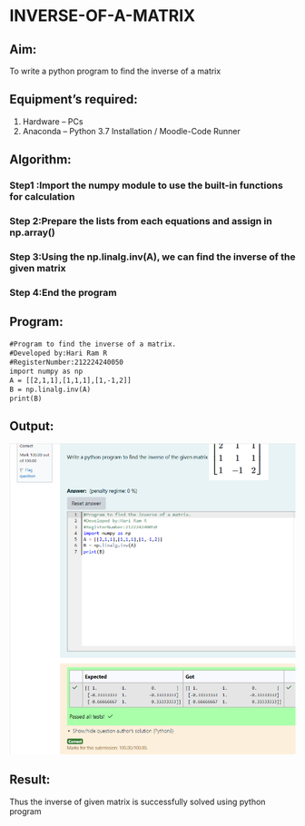 # INVERSE-OF-A-MATRIX
## Aim:
To write a python program to find the inverse of a matrix
## Equipment’s required:
1. 	Hardware – PCs
2. 	Anaconda – Python 3.7 Installation / Moodle-Code Runner
## Algorithm:
### Step1 :Import the numpy module to use the built-in functions for calculation
### Step 2:Prepare the lists from each equations and assign in np.array()
### Step 3:Using the np.linalg.inv(A), we can find the inverse of the given matrix
### Step 4:End the program

## Program:
```
#Program to find the inverse of a matrix.
#Developed by:Hari Ram R
#RegisterNumber:212224240050
import numpy as np
A = [[2,1,1],[1,1,1],[1,-1,2]]
B = np.linalg.inv(A)
print(B)
```
## Output:
![alt text](<Screenshot 2025-03-21 113147.png>)
## Result:
Thus the inverse of given matrix is successfully solved using python program

